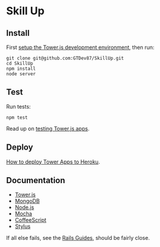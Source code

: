 # Skill Up

## Install

First [setup the Tower.js development environment](http://towerjs.org/guides/development#environment), then run:

```
git clone git@github.com:GTDev87/SkillUp.git
cd SkillUp
npm install
node server
```

## Test

Run tests:

```
npm test
```

Read up on [testing Tower.js apps](http://towerjs.org/guides/testing).

## Deploy

[How to deploy Tower Apps to Heroku](http://towerjs.org/guides/deployment#heroku).

## Documentation

- [Tower.js](http://towerjs.org/guides)
- [MongoDB](http://www.mongodb.org/display/DOCS/Advanced+Queries)
- [Node.js](http://nodejs.org/docs/v0.6.11/api/fs.html)
- [Mocha](https://github.com/visionmedia/mocha)
- [CoffeeScript](http://coffeescript.org/)
- [Stylus](http://learnboost.github.com/stylus/)

If all else fails, see the [Rails Guides](http://guides.rubyonrails.org/), should be fairly close.
